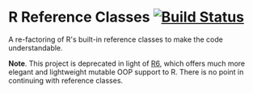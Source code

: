 R Reference Classes [![Build Status](https://travis-ci.org/robertzk/refclass.svg?branch=master)](https://travis-ci.org/robertzk/refclass)
===================

A re-factoring of R's built-in reference classes to make the code understandable.

**Note**. This project is deprecated in light of [R6](https://github.com/wch/R6),
which offers much more elegant and lightweight mutable OOP support to R. There is
no point in continuing with reference classes.




